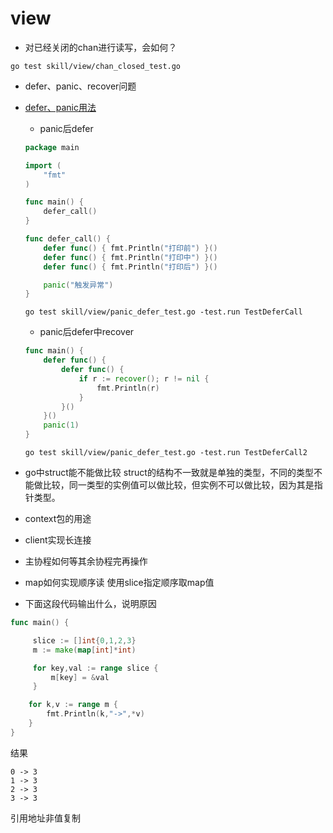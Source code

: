 # view

- 对已经关闭的chan进行读写，会如何？
```shell script
go test skill/view/chan_closed_test.go
```

- defer、panic、recover问题
- [defer、panic用法](https://github.com/gooopher/go-insight/blob/master/skill/view/panic_defer_test.go)
    - panic后defer
    ```go
    package main
    
    import (
    	"fmt"
    )
    
    func main() {
    	defer_call()
    }
    
    func defer_call() {
    	defer func() { fmt.Println("打印前") }()
    	defer func() { fmt.Println("打印中") }()
    	defer func() { fmt.Println("打印后") }()
    
    	panic("触发异常")
    }
    ```
    ```shell script
    go test skill/view/panic_defer_test.go -test.run TestDeferCall
    ```
    - panic后defer中recover
    ```go
    func main() {
        defer func() {
            defer func() {
                if r := recover(); r != nil {
                    fmt.Println(r)
                } 
            }()
        }()
        panic(1)
    }
    ```
  
    ```shell script
    go test skill/view/panic_defer_test.go -test.run TestDeferCall2
    ```
  
- go中struct能不能做比较
struct的结构不一致就是单独的类型，不同的类型不能做比较，同一类型的实例值可以做比较，但实例不可以做比较，因为其是指针类型。

- context包的用途

- client实现长连接

- 主协程如何等其余协程完再操作

- map如何实现顺序读
使用slice指定顺序取map值

- 下面这段代码输出什么，说明原因
```go
func main() {

     slice := []int{0,1,2,3}
     m := make(map[int]*int)

     for key,val := range slice {
         m[key] = &val
     }

    for k,v := range m {
        fmt.Println(k,"->",*v)
    }
}
```

结果
```
0 -> 3
1 -> 3
2 -> 3
3 -> 3
```

引用地址非值复制